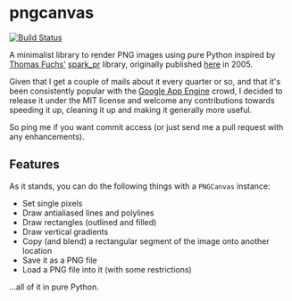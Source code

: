 pngcanvas
=========

[![Build Status](https://travis-ci.org/rcarmo/pngcanvas.png?branch=master)](https://travis-ci.org/rcarmo/pngcanvas)

A minimalist library to render PNG images using pure Python inspired by [Thomas Fuchs'][madrobby] [spark_pr][spark_pr] library, originally published [here][tom] in 2005.

Given that I get a couple of mails about it every quarter or so, and that it's been consistently popular with the [Google App Engine][gae] crowd, I decided to release it under the MIT license and welcome any contributions towards speeding it up, cleaning it up and making it generally more useful.

So ping me if you want commit access (or just send me a pull request with any enhancements).

## Features

As it stands, you can do the following things with a `PNGCanvas` instance:

* Set single pixels
* Draw antialiased lines and polylines
* Draw rectangles (outlined and filled)
* Draw vertical gradients
* Copy (and blend) a rectangular segment of the image onto another location
* Save it as a PNG file
* Load a PNG file into it (with some restrictions)

...all of it in pure Python.

[tom]: http://the.taoofmac.com/space/projects/PNGCanvas
[gae]: https://cloud.google.com/products/app-engine/
[madrobby]: https://github.com/madrobby
[spark_pr]: https://github.com/madrobby/spark_pr/blob/master/spark_pr.rb